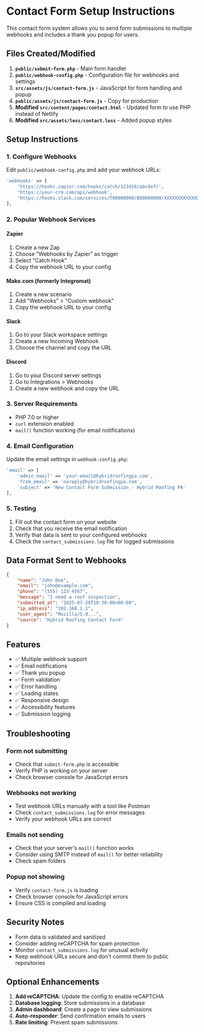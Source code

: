 # Contact Form Setup Instructions

This contact form system allows you to send form submissions to multiple webhooks and includes a thank you popup for users.

## Files Created/Modified

1. **`public/submit-form.php`** - Main form handler
2. **`public/webhook-config.php`** - Configuration file for webhooks and settings
3. **`src/assets/js/contact-form.js`** - JavaScript for form handling and popup
4. **`public/assets/js/contact-form.js`** - Copy for production
5. **Modified `src/content/pages/contact.html`** - Updated form to use PHP instead of Netlify
6. **Modified `src/assets/less/contact.less`** - Added popup styles

## Setup Instructions

### 1. Configure Webhooks

Edit `public/webhook-config.php` and add your webhook URLs:

```php
'webhooks' => [
    'https://hooks.zapier.com/hooks/catch/123456/abcdef/',
    'https://your-crm.com/api/webhook',
    'https://hooks.slack.com/services/T00000000/B00000000/XXXXXXXXXXXXXXXXXXXXXXXX',
],
```

### 2. Popular Webhook Services

#### Zapier
1. Create a new Zap
2. Choose "Webhooks by Zapier" as trigger
3. Select "Catch Hook"
4. Copy the webhook URL to your config

#### Make.com (formerly Integromat)
1. Create a new scenario
2. Add "Webhooks" > "Custom webhook"
3. Copy the webhook URL to your config

#### Slack
1. Go to your Slack workspace settings
2. Create a new Incoming Webhook
3. Choose the channel and copy the URL

#### Discord
1. Go to your Discord server settings
2. Go to Integrations > Webhooks
3. Create a new webhook and copy the URL

### 3. Server Requirements

- PHP 7.0 or higher
- `curl` extension enabled
- `mail()` function working (for email notifications)

### 4. Email Configuration

Update the email settings in `webhook-config.php`:

```php
'email' => [
    'admin_email' => 'your-email@hybridroofingpa.com',
    'from_email' => 'noreply@hybridroofingpa.com',
    'subject' => 'New Contact Form Submission - Hybrid Roofing PA'
],
```

### 5. Testing

1. Fill out the contact form on your website
2. Check that you receive the email notification
3. Verify that data is sent to your configured webhooks
4. Check the `contact_submissions.log` file for logged submissions

## Data Format Sent to Webhooks

```json
{
    "name": "John Doe",
    "email": "john@example.com", 
    "phone": "(555) 123-4567",
    "message": "I need a roof inspection",
    "submitted_at": "2025-07-29T10:30:00+00:00",
    "ip_address": "192.168.1.1",
    "user_agent": "Mozilla/5.0...",
    "source": "Hybrid Roofing Contact Form"
}
```

## Features

- ✅ Multiple webhook support
- ✅ Email notifications
- ✅ Thank you popup
- ✅ Form validation
- ✅ Error handling
- ✅ Loading states
- ✅ Responsive design
- ✅ Accessibility features
- ✅ Submission logging

## Troubleshooting

### Form not submitting
- Check that `submit-form.php` is accessible
- Verify PHP is working on your server
- Check browser console for JavaScript errors

### Webhooks not working
- Test webhook URLs manually with a tool like Postman
- Check `contact_submissions.log` for error messages
- Verify your webhook URLs are correct

### Emails not sending
- Check that your server's `mail()` function works
- Consider using SMTP instead of `mail()` for better reliability
- Check spam folders

### Popup not showing
- Verify `contact-form.js` is loading
- Check browser console for JavaScript errors
- Ensure CSS is compiled and loading

## Security Notes

- Form data is validated and sanitized
- Consider adding reCAPTCHA for spam protection
- Monitor `contact_submissions.log` for unusual activity
- Keep webhook URLs secure and don't commit them to public repositories

## Optional Enhancements

1. **Add reCAPTCHA**: Update the config to enable reCAPTCHA
2. **Database logging**: Store submissions in a database
3. **Admin dashboard**: Create a page to view submissions
4. **Auto-responder**: Send confirmation emails to users
5. **Rate limiting**: Prevent spam submissions
